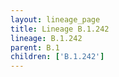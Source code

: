 ```yaml
---
layout: lineage_page
title: Lineage B.1.242
lineage: B.1.242
parent: B.1
children: ['B.1.242']
---
```

